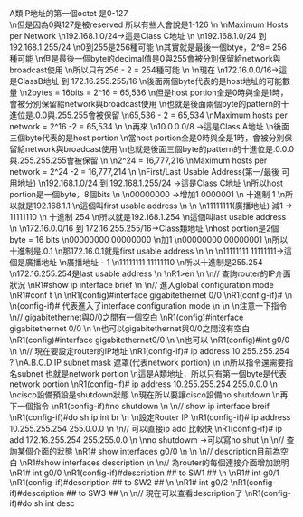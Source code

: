 A類IP地址的第一個octet 是0-127  
\n但是因為0與127是被reserved 所以有些人會說是1-126
\n
\nMaximum Hosts per Network
\n192.168.1.0/24→這是Class C地址
\n
\n192.168.1.0/24 到 192.168.1.255/24
\n0到255是256種可能
\n其實就是最後一個btye，2^8= 256種可能
\n但是最後一個byte的decimal值是0與255會被分別保留給network與broadcast使用
\n所以只有256 - 2 = 254種可能
\n
\n現在
\n172.16.0.0/16→這是ClassB地址 到 172.16.255.255/16
\n後面兩個byte代表的是host地址的可能數量
\n2bytes = 16bits = 2^16 = 65,536
\n但是host portion全是0時與全是1時，會被分別保留給network與broadcast使用
\n也就是後面兩個byte的pattern的十進位是.0.0與.255.255會被保留
\n65,536 - 2 = 65,534
\nMaximum hosts per network = 2^16 -2 = 65,534
\n
\n再來
\n10.0.0.0/8 →這是Class A地址
\n後面三個byte代表的是host portion
\n當host portion全是0時與全是1時，會被分別保留給network與broadcast使用
\n也就是後面三個byte的pattern的十進位是.0.0.0與.255.255.255會被保留
\n
\n2^24 = 16,777,216
\nMaximum hosts per network = 2^24 -2 = 16,777,214
\n
\nFirst/Last Usable Address(第一/最後 可用地址)
\n192.168.1.0/24 到 192.168.1.255/24 →這是Class C地址
\n所以host portion是一個byte，8個bits
\n
\n00000000 →增加1      0000001
\n         十進制       1
\n所以就是192.168.1.1
\n這個叫first usable address
\n
\n
\n11111111(廣播地址)  減1 →   11111110
\n                    十進制   254
\n所以就是192.168.1.254
\n這個叫last usable address
\n
\n172.16.0.0/16 到 172.16.255.255/16→Class類地址
\nhost portion是2個byte = 16 bits
\n00000000 00000000
\n加1
\n00000000 00000001
\n所以十進制是.0.1
\n那172.16.0.1就是first usable address
\n
\n
\n11111111 11111111→這個是廣播地址
\n廣播地址 - 1
\n11111111 11111110
\n所以十進制是255.254
\n172.16.255.254是last usable address
\n
\nR1>en
\n
\n// 查詢router的IP介面狀況
\nR1#show ip interface brief
\n
\n// 進入global configuration mode
\nR1#conf t
\n
\nR1(config)#interface gigabitethernet 0/0
\nR1(config-if)# 
\n
\n(config-if)# 代表進入了interface configuration mode
\n
\n
\n注意一下指令
\n// gigabitethernet與0/0之間有一個空白
\nR1(config)#interface gigabitethernet 0/0
\n
\n也可以gigabitethernet與0/0之間沒有空白
\nR1(config)#interface gigabitethernet0/0
\n
\n也可以
\nR1(config)#int g0/0
\n
\n// 現在要設定router的IP地址
\nR1(config-if)# ip address 10.255.255.254 ?
\nA.B.C.D IP subnet mask 遮罩(代表network portion)
\n
\n所以指令還需要指名subnet 也就是network portion
\n這是A類地址，所以只有第一個byte是代表network portion
\nR1(config-if)# ip address 10.255.255.254 255.0.0.0
\n
\ncisco設備預設是shutdown狀態
\n現在所以要讓cisco設備no shutdown
\n再下一個指令
\nR1(config-if)#no shutdown
\n
\n// show ip interface breif
\nR1(config-if)#do sh ip int br
\n
\n設定Router IP
\nR1(config-if)# ip address 10.255.255.254 255.0.0.0
\n
\n// 可以直接ip add 比較快
\nR1(config-if)# ip add 172.16.255.254 255.255.0.0
\n
\nno shutdowm  →可以寫no shut
\n
\n// 查詢某個介面的狀態
\nR1# show interfaces g0/0
\n
\n
\n// description目前為空白
\nR1#show interfaces description
\n
\n// 為router的每個連接介面增加說明
\nR1# int g0/0
\nR1(config-if)#description ## to SW1 ##
\n
\nR1# int g0/1
\nR1(config-if)#description ## to SW2 ##
\n
\nR1# int g0/2
\nR1(config-if)#description ## to SW3 ##
\n
\n// 現在可以查看description了
\nR1(config-if)#do sh int desc